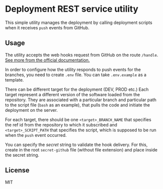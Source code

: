 # Deployment REST service utility

This simple utility manages the deployment by calling deployment scripts when it receives `push` events from GitHub.

## Usage

The utility accepts the web hooks request from GitHub on the route `/handle`. [See more from the official documentation.](!https://docs.github.com/en/webhooks/using-webhooks/creating-webhooks)

In order to configure how the utility responds to push events for the branches, you need to create `.env` file. You can take `.env.example` as a template.

There can be different target for the deployment (DEV, PROD etc.) Each target represent a different version of the software loaded from the repository. They are associated with a particular branch and particular path to the script file (`bash` as an example), that pulls the code and initiate the deployment on the server.

For each target, there should be one `<target>_BRANCH_NAME` that specifies the ref id from the repository to which it subscribed and `<target>_SCRIPT_PATH` that specifies the script, which is supposed to be run when the `push` event occurred.

You can specify the *secret* string to validate the hook delivery. For this, create in the root `secret-github` file (without file extension) and place inside the secret string.

## License

MIT
